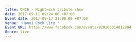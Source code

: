 ```yaml
---
title: ONCE - Nightwish tribute show
date: 2017-09-11 09:24:00 +07:00
Event date: 2017-09-17 21:00:00 +07:00
Venue: 'Hanoi Rock City '
Event URL: https://www.facebook.com/events/820166314812894
Genre: live
---
```


